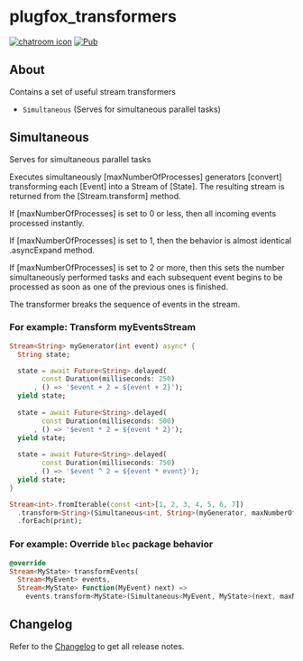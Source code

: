 # plugfox_transformers  
  
[![chatroom icon](https://patrolavia.github.io/telegram-badge/chat.png)](https://t.me/PlugFox)
[![Pub](https://img.shields.io/pub/v/plugfox_transformers.svg)](https://pub.dartlang.org/packages/plugfox_transformers)  
  
## About  
  
Сontains a set of useful stream transformers
+ `Simultaneous` (Serves for simultaneous parallel tasks)
  

## Simultaneous
  
Serves for simultaneous parallel tasks

Executes simultaneously [maxNumberOfProcesses] generators [convert]
transforming each [Event] into a Stream of [State].
The resulting stream is returned from the [Stream.transform] method.

If [maxNumberOfProcesses] is set to 0 or less, then all
incoming events processed instantly.

If [maxNumberOfProcesses] is set to 1, then the
behavior is almost identical .asyncExpand method.

If [maxNumberOfProcesses] is set to 2 or more, then this sets the number
simultaneously performed tasks and each subsequent event begins to be processed
as soon as one of the previous ones is finished.
 
The transformer breaks the sequence of events in the stream.
  

### For example: Transform myEventsStream

```dart
Stream<String> myGenerator(int event) async* {
  String state;

  state = await Future<String>.delayed(
        const Duration(milliseconds: 250)
      , () => '$event + 2 = ${event + 2}');
  yield state;
  
  state = await Future<String>.delayed(
        const Duration(milliseconds: 500)
      , () => '$event * 2 = ${event * 2}');
  yield state;
  
  state = await Future<String>.delayed(
        const Duration(milliseconds: 750)
      , () => '$event ^ 2 = ${event * event}');
  yield state;
}

Stream<int>.fromIterable(const <int>[1, 2, 3, 4, 5, 6, 7])
  .transform<String>(Simultaneous<int, String>(myGenerator, maxNumberOfProcesses: 2))
  .forEach(print);
```

### For example: Override `bloc` package behavior  
  
```dart
@override  
Stream<MyState> transformEvents(
  Stream<MyEvent> events,
  Stream<MyState> Function(MyEvent) next) => 
    events.transform<MyState>(Simultaneous<MyEvent, MyState>(next, maxNumberOfProcesses: 0));
```
  
  
## Changelog  
  
Refer to the [Changelog](https://github.com/plugfox/plugfox_transformers/blob/master/CHANGELOG.md) to get all release notes.  
  
  